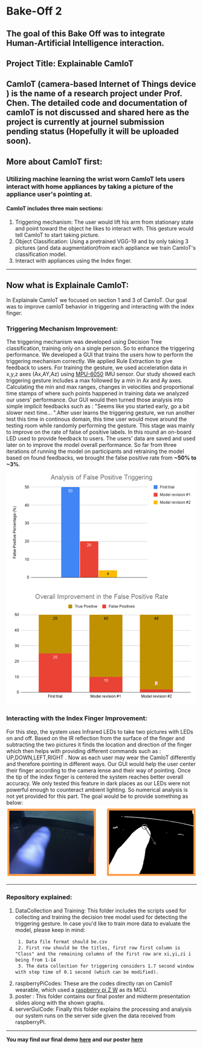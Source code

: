 # Bake-Off 2
**The goal of this Bake Off was to integrate Human-Artificial Intelligence interaction.**
---
## Project Title: Explainable CamIoT
**CamIoT (camera-based Internet of Things device ) is the name of a research project under Prof. Chen. The detailed code and documentation of camIoT is not discussed and shared here as the project is currently at journel submission pending status (Hopefully it will be uploaded soon).**
---
## More about CamIoT first:

### Utilizing machine learning the wrist worn CamIoT lets users interact with home appliances by taking a picture of the appliance user's pointing at. 
#### CamIoT includes three main sections:

1. Triggering mechanism: The user would lift his arm from stationary state and point toward the object he likes to interact with. This gesture would tell CamIoT to start taking picture. 
2. Object Classification: Using a pretrained VGG-19 and by only taking 3 pictures (and data augmentation)from each appliance we train CamIoT's classification model.
3. Interact with appliances using the Index finger. 

---
## Now what is Explainale CamIoT:
In Explainale CamIoT we focused on section 1 and 3 of CamIoT. Our goal was to improve camIoT behavior in triggering and interacting with the index finger.


### Triggering Mechanism Improvement:
The triggering mechanism was developed using Decision Tree classification, training only on a single person. So to enhance the triggering performance. We developed a GUI that trains the users how to perform the triggering mechanism correctly. We applied Rule Extraction to give feedback to users. For training the gesture, we used acceleration data in x,y,z axes (Ax,AY,Az) using [MPU-6050](https://www.sparkfun.com/products/11028) IMU sensor. Our study showed each triggering gesture includes a max followed by a min in Ax and Ay axes. Calculating the min and max ranges, changes in velocities and proportional time stamps of where such points happened in training data we analyzed our users' performance. Our GUI would then turned those analysis into simple implicit feedbacks such as : "Seems like you started early, go a bit slower next time... ".After user learns the triggering gesture, we run another test this time in continous domain, this time user would move around the testing room while randomly performing the gesture. This stage was mainly to improve on the rate of false of positive labels. In this round an on-board LED used to provide feedback to users. The users' data are saved and used later on to improve the model overall performance. So far from three iterations of running the model on participants and retraining the model based on found feedbacks, we brought the false positive rate from **~50% to ~3%**. 
![](poster/FPRAn.png)
![](poster/TotFPR.png)


### Interacting with the Index Finger Improvement:
For this step, the system uses Infrared LEDs to take two pictures with LEDs on and off. Based on the IR reflection from the surface of the finger and subtracting the two pictures it finds the location and direction of the finger which then helps with providing different commands such as : UP,DOWN,LEFT,RIGHT . Now as each user may wear the CamIoT differently and therefore pointing in different ways. Our GUI would help the user center their finger according to the camera lense and their way of pointing. Once the tip of the index finger is centered the system reaches better overall accuracy. We only tested this feature in dark places as our LEDs were not powerful enough to counteract ambient lighting. So numerical analysis is not yet provided for this part. The goal would be to provide something as below:
![](serverGuiCode/imageProcessing/resImg.png)

---

### Repository explained:
1. DataCollection and Training: This folder includes the scripts used for collecting and training the decision tree model used for detecting the triggering gesture. In case you'd like to train more data to evaluate the model, please keep in mind:
   ```
    1. Data file format should be.csv
    2. First row should be the titles, first row first column is "Class" and the remaining columns of the first row are xi,yi,zi i being from 1-14
    3. The data collection for triggering considers 1.7 second window with step time of 0.1 second (which can be modified).
    ```
2. raspberryPiCodes: These are the codes directly ran on CamIoT wearable, which used a [raspberry pi Z W](https://www.raspberrypi.org/products/raspberry-pi-zero-w/) as its MCU.
3. poster : This folder contains our final poster and midterm presentation slides along with the shown graphs.
4. serverGuiCode: Finally this folder explains the processing and analysis our system runs on the server side given the data received from raspberryPi. 

---
**You may find our final demo [here](https://www.youtube.com/watch?v=NoLr-y49aOo&feature=youtu.be) and our poster [here]()**

